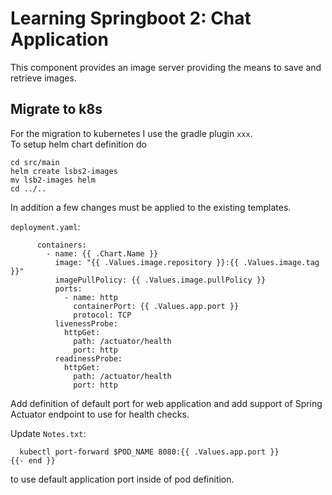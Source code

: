 # Learning Springboot 2: Chat Application  

This component provides an image server providing the means to save and retrieve images.

## Migrate to k8s  

For the migration to kubernetes I use the gradle plugin `xxx`.  
To setup helm chart definition do  

```
cd src/main
helm create lsbs2-images
mv lsb2-images helm
cd ../..
```

In addition a few changes must be applied to the existing templates.  

`deployment.yaml`:  
```
      containers:
        - name: {{ .Chart.Name }}
          image: "{{ .Values.image.repository }}:{{ .Values.image.tag }}"
          imagePullPolicy: {{ .Values.image.pullPolicy }}
          ports:
            - name: http
              containerPort: {{ .Values.app.port }}
              protocol: TCP
          livenessProbe:
            httpGet:
              path: /actuator/health
              port: http
          readinessProbe:
            httpGet:
              path: /actuator/health
              port: http
```

Add definition of default port for web application and add support of Spring Actuator endpoint to use for health checks.  

Update `Notes.txt`:  

```
  kubectl port-forward $POD_NAME 8080:{{ .Values.app.port }}
{{- end }}
```

to use default application port inside of pod definition.  


